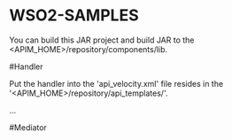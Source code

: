 # WSO2-SAMPLES

You can build this JAR project and build JAR to the <APIM_HOME>/repository/components/lib.

#Handler

Put the handler into the 'api_velocity.xml' file resides in the '<APIM_HOME>/repository/api_templates/'.

<handlers xmlns="http://ws.apache.org/ns/synapse">
  <handler class="org.shavindu.handlers.MyHandler" />
  ...

#Mediator

<?xml version="1.0" encoding="UTF-8"?>
<sequence xmlns="http://ws.apache.org/ns/synapse" name="SamplePolicy">
    <class name="org.wso2.sample.synapse.handler.MyMediation"/>
</sequence>
